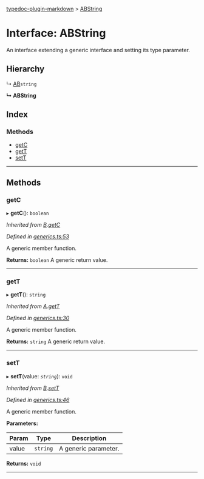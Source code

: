 [typedoc-plugin-markdown](../README.md) > [ABString](../interfaces/abstring.md)

# Interface: ABString

An interface extending a generic interface and setting its type parameter.

## Hierarchy

↳  [AB](ab.md)`string`

**↳ ABString**

## Index

### Methods

* [getC](abstring.md#markdown-header-getc)
* [getT](abstring.md#markdown-header-gett)
* [setT](abstring.md#markdown-header-sett)

---

## Methods

###  getC

▸ **getC**(): `boolean`

*Inherited from [B](b.md).[getC](b.md#markdown-header-getc)*

*Defined in [generics.ts:53](https://bitbucket.org/owner/repository_name/src/master/src/generics.ts?fileviewer&amp;#x3D;file-view-default#generics.ts-53)*

A generic member function.

**Returns:** `boolean`
A generic return value.

___

###  getT

▸ **getT**(): `string`

*Inherited from [A](a.md).[getT](a.md#markdown-header-gett)*

*Defined in [generics.ts:30](https://bitbucket.org/owner/repository_name/src/master/src/generics.ts?fileviewer&amp;#x3D;file-view-default#generics.ts-30)*

A generic member function.

**Returns:** `string`
A generic return value.

___

###  setT

▸ **setT**(value: *`string`*): `void`

*Inherited from [B](b.md).[setT](b.md#markdown-header-sett)*

*Defined in [generics.ts:46](https://bitbucket.org/owner/repository_name/src/master/src/generics.ts?fileviewer&amp;#x3D;file-view-default#generics.ts-46)*

A generic member function.

**Parameters:**

| Param | Type | Description |
| ------ | ------ | ------ |
| value | `string`   |  A generic parameter. |

**Returns:** `void`

___

